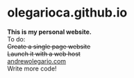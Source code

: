 olegarioca.github.io
====================
<b>This is my personal website.</b>
<br>To do:
<br><del>Create a single page website</del>
<br><del>Launch it with a web host</del>
<br><a href="andrewolegario.com">andrewolegario.com</a>
<br>Write more code!
